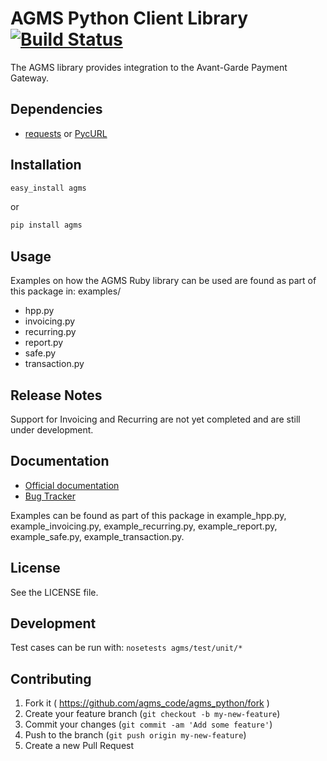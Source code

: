 # AGMS Python Client Library [![Build Status](https://travis-ci.org/agmscode/agms_python.png?branch=master)](https://travis-ci.org/agmscode/agms_python)

The AGMS library provides integration to the Avant-Garde Payment Gateway.

## Dependencies 
* [requests](http://docs.python-requests.org/en/latest/) or [PycURL](http://pycurl.sourceforge.net/)

## Installation

```python
easy_install agms
```

or

```python
pip install agms
```

## Usage

Examples on how the AGMS Ruby library can be used are found as part of this package in:
examples/
* hpp.py
* invoicing.py
* recurring.py
* report.py
* safe.py
* transaction.py


## Release Notes

Support for Invoicing and Recurring are not yet completed and are still under development.


## Documentation

* [Official documentation](http://www.onlinepaymentprocessing.com/docs/python)
* [Bug Tracker](http://github.com/agmscode/agms_python/issues)

Examples can be found as part of this package in example_hpp.py, example_invoicing.py, example_recurring.py, example_report.py, example_safe.py, example_transaction.py.


## License

See the LICENSE file.

## Development

Test cases can be run with: `nosetests agms/test/unit/*`

## Contributing

1. Fork it ( https://github.com/agms_code/agms_python/fork )
2. Create your feature branch (`git checkout -b my-new-feature`)
3. Commit your changes (`git commit -am 'Add some feature'`)
4. Push to the branch (`git push origin my-new-feature`)
5. Create a new Pull Request

